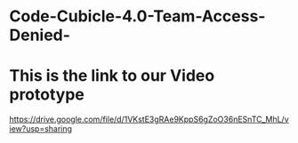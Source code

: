 # Code-Cubicle-4.0-Team-Access-Denied-


# This is the link to our Video prototype

https://drive.google.com/file/d/1VKstE3gRAe9KppS6gZoO36nESnTC_MhL/view?usp=sharing

